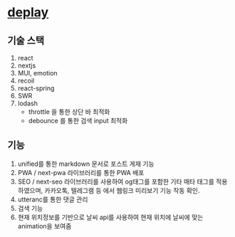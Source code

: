 # [deplay](https://my-first-programming.kr)

## 기술 스택

1. react
2. nextjs
3. MUI, emotion
4. recoil
5. react-spring
6. SWR
7. lodash
    - throttle 을 통한 상단 바 최적화
    - debounce 를 통한 검색 input 최적화

## 기능
1. unified를 통한 markdown 문서로 포스트 게재 기능
2. PWA / next-pwa 라이브러리를 통한 PWA 배포
3. SEO / next-seo 라이브러리를 사용하여 og태그를 포함한 기타 매타 태그를 적용하였으며, 카카오톡, 텔레그램 등 에서 웹링크 미리보기 기능 작동 확인.
4. utteranc를 통한 댓글 관리
5. 검색 기능
6. 현재 위치정보를 기반으로 날씨 api를 사용하여 현재 위치에 날씨에 맞는 animation을 보여줌

